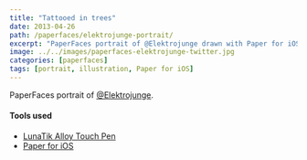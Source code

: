 ```yaml
---
title: "Tattooed in trees"
date: 2013-04-26
path: /paperfaces/elektrojunge-portrait/
excerpt: "PaperFaces portrait of @Elektrojunge drawn with Paper for iOS on an iPad."
image: ../../images/paperfaces-elektrojunge-twitter.jpg
categories: [paperfaces]
tags: [portrait, illustration, Paper for iOS]
---
```


PaperFaces portrait of [@Elektrojunge](https://twitter.com/Elektrojunge).

#### Tools used

- [LunaTik Alloy Touch Pen](https://www.amazon.com/gp/product/B00821TR7G/ref=as_li_ss_tl?ie=UTF8&tag=mademist-20&linkCode=as2&camp=1789&creative=390957&creativeASIN=B00821TR7G)
- [Paper for iOS](https://paper.bywetransfer.com/)
